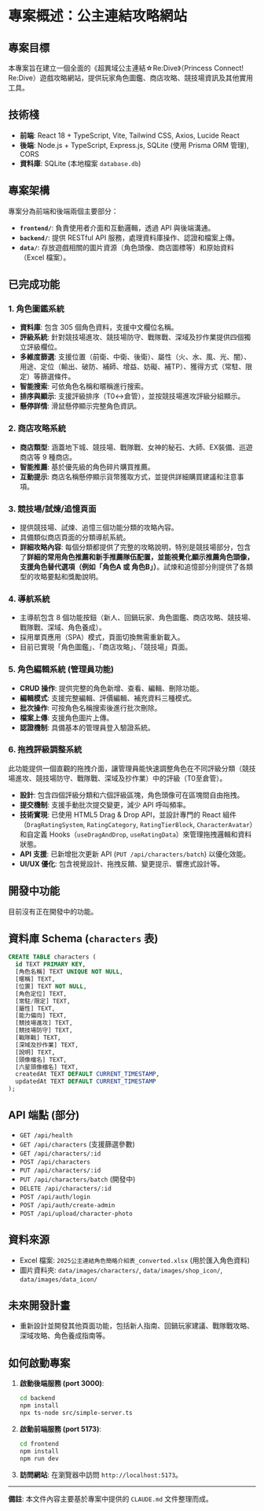 # 專案概述：公主連結攻略網站

## 專案目標
本專案旨在建立一個全面的《超異域公主連結☆Re:Dive》（Princess Connect! Re:Dive）遊戲攻略網站，提供玩家角色圖鑑、商店攻略、競技場資訊及其他實用工具。

## 技術棧
*   **前端**: React 18 + TypeScript, Vite, Tailwind CSS, Axios, Lucide React
*   **後端**: Node.js + TypeScript, Express.js, SQLite (使用 Prisma ORM 管理), CORS
*   **資料庫**: SQLite (本地檔案 `database.db`)

## 專案架構
專案分為前端和後端兩個主要部分：
*   **`frontend/`**: 負責使用者介面和互動邏輯，透過 API 與後端溝通。
*   **`backend/`**: 提供 RESTful API 服務，處理資料庫操作、認證和檔案上傳。
*   **`data/`**: 存放遊戲相關的圖片資源（角色頭像、商店圖標等）和原始資料（Excel 檔案）。

## 已完成功能

### 1. 角色圖鑑系統
*   **資料庫**: 包含 305 個角色資料，支援中文欄位名稱。
*   **評級系統**: 針對競技場進攻、競技場防守、戰隊戰、深域及抄作業提供四個獨立評級欄位。
*   **多維度篩選**: 支援位置（前衛、中衛、後衛）、屬性（火、水、風、光、闇）、用途、定位（輸出、破防、補師、增益、妨礙、補TP）、獲得方式（常駐、限定）等篩選條件。
*   **智能搜索**: 可依角色名稱和暱稱進行搜索。
*   **排序與顯示**: 支援評級排序（T0↔倉管），並按競技場進攻評級分組顯示。
*   **懸停詳情**: 滑鼠懸停顯示完整角色資訊。

### 2. 商店攻略系統
*   **商店類型**: 涵蓋地下城、競技場、戰隊戰、女神的秘石、大師、EX裝備、巡遊商店等 9 種商店。
*   **智能推薦**: 基於優先級的角色碎片購買推薦。
*   **互動提示**: 商店名稱懸停顯示貨幣獲取方式，並提供詳細購買建議和注意事項。

### 3. 競技場/試煉/追憶頁面
*   提供競技場、試煉、追憶三個功能分類的攻略內容。
*   具備類似商店頁面的分類導航系統。
*   **詳細攻略內容**: 每個分類都提供了完整的攻略說明，特別是競技場部分，包含了**詳細的常用角色推薦和新手推薦隊伍配置，並能視覺化顯示推薦角色頭像，支援角色替代選項（例如「角色A 或 角色B」）**。試煉和追憶部分則提供了各類型的攻略要點和獎勵說明。

### 4. 導航系統
*   主導航包含 8 個功能按鈕（新人、回鍋玩家、角色圖鑑、商店攻略、競技場、戰隊戰、深域、角色養成）。
*   採用單頁應用（SPA）模式，頁面切換無需重新載入。
*   目前已實現「角色圖鑑」、「商店攻略」、「競技場」頁面。

### 5. 角色編輯系統 (管理員功能)
*   **CRUD 操作**: 提供完整的角色新增、查看、編輯、刪除功能。
*   **編輯模式**: 支援完整編輯、評價編輯、補充資料三種模式。
*   **批次操作**: 可按角色名稱搜索後進行批次刪除。
*   **檔案上傳**: 支援角色圖片上傳。
*   **認證機制**: 具備基本的管理員登入驗證系統。

### 6. 拖拽評級調整系統
此功能提供一個直觀的拖拽介面，讓管理員能快速調整角色在不同評級分類（競技場進攻、競技場防守、戰隊戰、深域及抄作業）中的評級（T0至倉管）。
*   **設計**: 包含四個評級分類和六個評級區塊，角色頭像可在區塊間自由拖拽。
*   **提交機制**: 支援手動批次提交變更，減少 API 呼叫頻率。
*   **技術實現**: 已使用 HTML5 Drag & Drop API，並設計專門的 React 組件（`DragRatingSystem`, `RatingCategory`, `RatingTierBlock`, `CharacterAvatar`）和自定義 Hooks（`useDragAndDrop`, `useRatingData`）來管理拖拽邏輯和資料狀態。
*   **API 支援**: 已新增批次更新 API (`PUT /api/characters/batch`) 以優化效能。
*   **UI/UX 優化**: 包含視覺設計、拖拽反饋、變更提示、響應式設計等。

## 開發中功能

目前沒有正在開發中的功能。

## 資料庫 Schema (`characters` 表)
```sql
CREATE TABLE characters (
  id TEXT PRIMARY KEY,
  [角色名稱] TEXT UNIQUE NOT NULL,
  [暱稱] TEXT,
  [位置] TEXT NOT NULL,
  [角色定位] TEXT,
  [常駐/限定] TEXT,
  [屬性] TEXT,
  [能力偏向] TEXT,
  [競技場進攻] TEXT,
  [競技場防守] TEXT,
  [戰隊戰] TEXT,
  [深域及抄作業] TEXT,
  [說明] TEXT,
  [頭像檔名] TEXT,
  [六星頭像檔名] TEXT,
  createdAt TEXT DEFAULT CURRENT_TIMESTAMP,
  updatedAt TEXT DEFAULT CURRENT_TIMESTAMP
);
```

## API 端點 (部分)
*   `GET /api/health`
*   `GET /api/characters` (支援篩選參數)
*   `GET /api/characters/:id`
*   `POST /api/characters`
*   `PUT /api/characters/:id`
*   `PUT /api/characters/batch` (開發中)
*   `DELETE /api/characters/:id`
*   `POST /api/auth/login`
*   `POST /api/auth/create-admin`
*   `POST /api/upload/character-photo`

## 資料來源
*   Excel 檔案: `2025公主連結角色簡略介紹表_converted.xlsx` (用於匯入角色資料)
*   圖片資料夾: `data/images/characters/`, `data/images/shop_icon/`, `data/images/data_icon/`

## 未來開發計畫
*   重新設計並開發其他頁面功能，包括新人指南、回鍋玩家建議、戰隊戰攻略、深域攻略、角色養成指南等。

## 如何啟動專案
1.  **啟動後端服務 (port 3000)**:
    ```bash
    cd backend
    npm install
    npx ts-node src/simple-server.ts
    ```
2.  **啟動前端服務 (port 5173)**:
    ```bash
    cd frontend
    npm install
    npm run dev
    ```
3.  **訪問網站**: 在瀏覽器中訪問 `http://localhost:5173`。

---
**備註**: 本文件內容主要基於專案中提供的 `CLAUDE.md` 文件整理而成。
